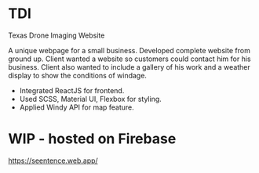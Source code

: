 # TDI
Texas Drone Imaging Website

A unique webpage for a small business.
Developed complete website from ground up.
Client wanted a website so customers could contact him for his business.
Client also wanted to include a gallery of his work and a weather display to show the conditions of windage.

 - Integrated ReactJS for frontend.
 - Used SCSS, Material UI, Flexbox for styling.
 - Applied Windy API for map feature.
 
# WIP - hosted on Firebase
https://seentence.web.app/
